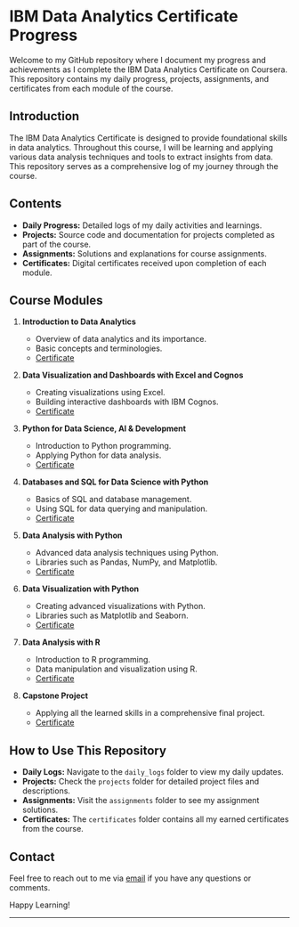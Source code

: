 # IBM Data Analytics Certificate Progress

Welcome to my GitHub repository where I document my progress and achievements as I complete the IBM Data Analytics Certificate on Coursera. This repository contains my daily progress, projects, assignments, and certificates from each module of the course.

## Introduction

The IBM Data Analytics Certificate is designed to provide foundational skills in data analytics. Throughout this course, I will be learning and applying various data analysis techniques and tools to extract insights from data. This repository serves as a comprehensive log of my journey through the course.

## Contents

- **Daily Progress:** Detailed logs of my daily activities and learnings.
- **Projects:** Source code and documentation for projects completed as part of the course.
- **Assignments:** Solutions and explanations for course assignments.
- **Certificates:** Digital certificates received upon completion of each module.

## Course Modules

1. **Introduction to Data Analytics**
   - Overview of data analytics and its importance.
   - Basic concepts and terminologies.
   - [Certificate](https://coursera.org/share/7ecd3b3e85fce8f9103aa6e684ddb496)

2. **Data Visualization and Dashboards with Excel and Cognos**
   - Creating visualizations using Excel.
   - Building interactive dashboards with IBM Cognos.
   - [Certificate](https://coursera.org/share/e441d4efe7d1bfb9cd205c8bbff7bbff)

3. **Python for Data Science, AI & Development**
   - Introduction to Python programming.
   - Applying Python for data analysis.
   - [Certificate](link_to_certificate)

4. **Databases and SQL for Data Science with Python**
   - Basics of SQL and database management.
   - Using SQL for data querying and manipulation.
   - [Certificate](link_to_certificate)

5. **Data Analysis with Python**
   - Advanced data analysis techniques using Python.
   - Libraries such as Pandas, NumPy, and Matplotlib.
   - [Certificate](link_to_certificate)

6. **Data Visualization with Python**
   - Creating advanced visualizations with Python.
   - Libraries such as Matplotlib and Seaborn.
   - [Certificate](link_to_certificate)

7. **Data Analysis with R**
   - Introduction to R programming.
   - Data manipulation and visualization using R.
   - [Certificate](link_to_certificate)

8. **Capstone Project**
   - Applying all the learned skills in a comprehensive final project.
   - [Certificate](link_to_certificate)

## How to Use This Repository

- **Daily Logs:** Navigate to the `daily_logs` folder to view my daily updates.
- **Projects:** Check the `projects` folder for detailed project files and descriptions.
- **Assignments:** Visit the `assignments` folder to see my assignment solutions.
- **Certificates:** The `certificates` folder contains all my earned certificates from the course.

## Contact

Feel free to reach out to me via [email](mailto:a.kozhamuratova@kbtu.kz) if you have any questions or comments.

Happy Learning!

---

